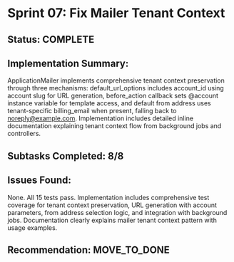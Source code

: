 # Sprint 07: Fix Mailer Tenant Context

## Status: COMPLETE

## Implementation Summary:
ApplicationMailer implements comprehensive tenant context preservation through three mechanisms: default_url_options includes account_id using account slug for URL generation, before_action callback sets @account instance variable for template access, and default from address uses tenant-specific billing_email when present, falling back to noreply@example.com. Implementation includes detailed inline documentation explaining tenant context flow from background jobs and controllers.

## Subtasks Completed: 8/8

## Issues Found:
None. All 15 tests pass. Implementation includes comprehensive test coverage for tenant context preservation, URL generation with account parameters, from address selection logic, and integration with background jobs. Documentation clearly explains mailer tenant context pattern with usage examples.

## Recommendation: MOVE_TO_DONE

